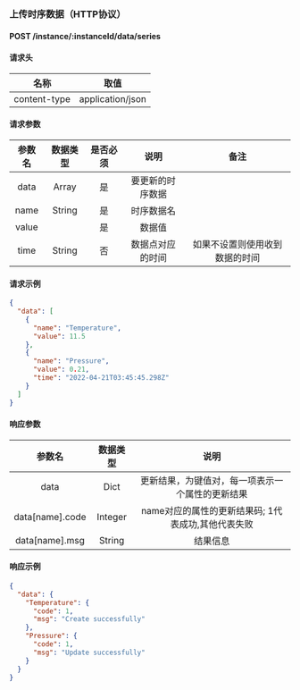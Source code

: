 ### 上传时序数据（HTTP协议）

#### POST /instance/:instanceId/data/series

#### 请求头

|      名称      |        取值        |
|:------------:|:----------------:|
| content-type | application/json |

#### 请求参数

|  参数名  |  数据类型  | 是否必须 |    说明    |       备注        |
|:-----:|:------:|:----:|:--------:|:---------------:|
| data  | Array  |  是   | 要更新的时序数据 |                 |
| name  | String |  是   |  时序数据名   |                 |
| value |        |  是   |   数据值    |                 |
| time  | String |  否   | 数据点对应的时间 | 如果不设置则使用收到数据的时间 |

#### 请求示例

```json
{
  "data": [
    {
      "name": "Temperature",
      "value": 11.5
    },
    {
      "name": "Pressure",
      "value": 0.21,
      "time": "2022-04-21T03:45:45.298Z"
    }
  ]
}
```

#### 响应参数

|       参数名       |  数据类型   |              说明               |
|:---------------:|:-------:|:-----------------------------:|
|      data       |  Dict   |   更新结果，为键值对，每一项表示一个属性的更新结果    |
| data[name].code | Integer | name对应的属性的更新结果码; 1代表成功,其他代表失败 |
| data[name].msg  | String  |             结果信息              |

#### 响应示例

```json
{
  "data": {
    "Temperature": {
      "code": 1,
      "msg": "Create successfully"
    },
    "Pressure": {
      "code": 1,
      "msg": "Update successfully"
    }
  }
}
```

